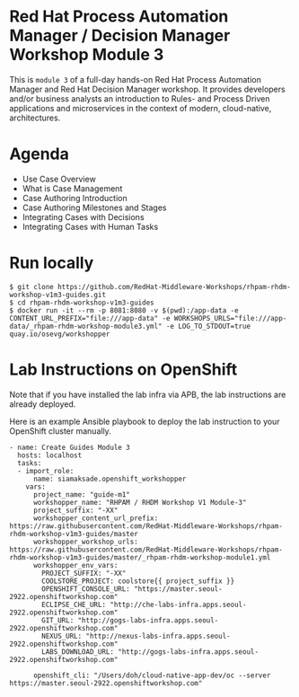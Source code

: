 Red Hat Process Automation Manager / Decision Manager Workshop Module 3
===
This is `module 3` of a full-day hands-on Red Hat Process Automation Manager and Red Hat Decision Manager workshop. It provides developers and/or business analysts an introduction to Rules- and Process Driven applications and microservices in the context of modern, cloud-native, architectures.

Agenda
===
* Use Case Overview
* What is Case Management
* Case Authoring Introduction
* Case Authoring Milestones and Stages
* Integrating Cases with Decisions
* Integrating Cases with Human Tasks

Run locally
===

```
$ git clone https://github.com/RedHat-Middleware-Workshops/rhpam-rhdm-workshop-v1m3-guides.git
$ cd rhpam-rhdm-workshop-v1m3-guides
$ docker run -it --rm -p 8081:8080 -v $(pwd):/app-data -e CONTENT_URL_PREFIX="file:///app-data" -e WORKSHOPS_URLS="file:///app-data/_rhpam-rhdm-workshop-module3.yml" -e LOG_TO_STDOUT=true quay.io/osevg/workshopper
```

Lab Instructions on OpenShift
===

Note that if you have installed the lab infra via APB, the lab instructions are already deployed.

Here is an example Ansible playbook to deploy the lab instruction to your OpenShift cluster manually.
```
- name: Create Guides Module 3
  hosts: localhost
  tasks:
  - import_role:
      name: siamaksade.openshift_workshopper
    vars:
      project_name: "guide-m1"
      workshopper_name: "RHPAM / RHDM Workshop V1 Module-3"
      project_suffix: "-XX"
      workshopper_content_url_prefix: https://raw.githubusercontent.com/RedHat-Middleware-Workshops/rhpam-rhdm-workshop-v1m3-guides/master
      workshopper_workshop_urls: https://raw.githubusercontent.com/RedHat-Middleware-Workshops/rhpam-rhdm-workshop-v1m3-guides/master/_rhpam-rhdm-workshop-module1.yml
      workshopper_env_vars:
        PROJECT_SUFFIX: "-XX"
        COOLSTORE_PROJECT: coolstore{{ project_suffix }}
        OPENSHIFT_CONSOLE_URL: "https://master.seoul-2922.openshiftworkshop.com"
        ECLIPSE_CHE_URL: "http://che-labs-infra.apps.seoul-2922.openshiftworkshop.com"
        GIT_URL: "http://gogs-labs-infra.apps.seoul-2922.openshiftworkshop.com"
        NEXUS_URL: "http://nexus-labs-infra.apps.seoul-2922.openshiftworkshop.com"
        LABS_DOWNLOAD_URL: "http://gogs-labs-infra.apps.seoul-2922.openshiftworkshop.com"

      openshift_cli: "/Users/doh/cloud-native-app-dev/oc --server https://master.seoul-2922.openshiftworkshop.com"
```

